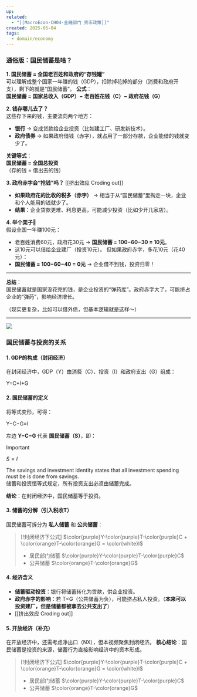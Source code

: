 ```yaml
---
up: 
related:
  - "[[MacroEcon-CH04-金融部门 货币政策]]"
created: 2025-05-04
tags:
  - domain/economy
---
```



### **通俗版：国民储蓄是啥？**

**1. 国民储蓄 = 全国老百姓和政府的“存钱罐”**  
可以理解成整个国家一年赚的钱（GDP），扣除掉花掉的部分（消费和政府开支），剩下的就是“国民储蓄”。
**公式**：  
**国民储蓄 = 国家总收入（GDP）− 老百姓花钱（C）− 政府花钱（G）**


**2. 钱存哪儿去了？**  
这些存下来的钱，主要流向两个地方：
- **银行** → 变成贷款给企业投资（比如建工厂、研发新技术）。
- **政府债券** → 如果政府借钱（赤字），就占用了一部分存款，企业能借的钱就变少了。

**关键等式**：  
**国民储蓄 = 全国总投资**  
（存的钱 = 借出去的钱）

**3. 政府赤字会“抢钱”吗？** [[挤出效应 Croding out]]
- **如果政府花的比收的税多（赤字）** → 相当于从“国民储蓄”里掏走一块，企业和个人能用的钱就少了。
- **结果**：企业贷款更难、利息更高，可能减少投资（比如少开几家店）。

**4. 举个栗子🌰**  
假设全国一年赚100元：
- 老百姓消费60元，政府花30元 → **国民储蓄 = 100−60−30 = 10元**。
- 这10元可以借给企业建厂（投资10元）。
但如果政府赤字，多花10元（花40元）：
- **国民储蓄 = 100−60−40 = 0元** → 企业借不到钱，投资归零！
    
---

**总结**：  
国民储蓄就是国家没花完的钱，是企业投资的“弹药库”。政府赤字大了，可能挤占企业的“弹药”，影响经济增长。

（现实更复杂，比如可以借外债，但基本逻辑就是这样～）

---

![](https://s1.vika.cn/space/2023/04/14/6e73c7f2505f44bfa338e0ac1dfb12e4)

### 国民储蓄与投资的关系

#### **1. GDP的构成（封闭经济）**

在封闭经济中，GDP（Y）由消费（C）、投资（I）和政府支出（G）组成：

Y=C+I+G

#### **2. 国民储蓄的定义**
将等式变形，可得：

Y−C−G=I

左边 **Y−C−G** 代表 **国民储蓄（S）**，即：


> [!important] 
> $S=I$
> 
> The savings and investment identity states that all investment spending must be is done from savings.  
> 储蓄和投资恒等式规定，所有投资支出必须由储蓄完成。


**结论**：在封闭经济中，国民储蓄等于投资。

#### **3. 储蓄的分解（引入税收T）**

国民储蓄可拆分为 **私人储蓄** 和 **公共储蓄**：


 > [!封闭经济下公式]
> $\color{purple}Y-\color{purple}T-\color{purple}C + \color{orange}T-\color{orange}G = \color{white}I$
> 
> - 居民部门储蓄 $\color{purple}Y-\color{purple}T-\color{purple}C$
> - 公共储蓄 $\color{orange}T-\color{orange}G$

#### **4. 经济含义**

- **储蓄驱动投资**：银行将储蓄转化为贷款，供企业投资。
- **政府赤字的影响**：若 T<G（公共储蓄为负），可能挤占私人投资。（**本来可以投资建厂，但是储蓄都被拿去公共支出了**）
- [[挤出效应 Croding out]]
    

#### **5. 开放经济（补充）**

在开放经济中，还需考虑净出口（NX），但本视频聚焦封闭经济。
**核心结论**：国民储蓄是投资的来源，储蓄行为直接影响经济中的资本形成。






> [!封闭经济下公式]
> $\color{purple}Y-\color{purple}T-\color{purple}C + \color{orange}T-\color{orange}G = \color{white}I$
> 
> - 居民部门储蓄 $\color{purple}Y-\color{purple}T-\color{purple}C$
> - 公共储蓄 $\color{orange}T-\color{orange}G$


